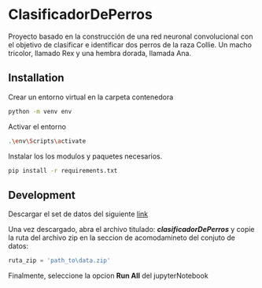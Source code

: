 # ClasificadorDePerros
Proyecto basado en la construcción de una red neuronal convolucional con el objetivo de clasificar e identificar dos perros de la raza Collie. Un macho tricolor, llamado Rex y una hembra dorada, llamada Ana.


## Installation
Crear un entorno virtual en la carpeta contenedora
```sh
python -m venv env
```
Activar el entorno
```sh
.\env\Scripts\activate
```
Instalar los los modulos y paquetes necesarios.

```sh
pip install -r requirements.txt
```

## Development
Descargar el set de datos del siguiente [ link](https://drive.google.com/file/d/1i28vqvt9sKgGS2W2A2ygGVwuVrJ1B3wl/view?usp=share_link)

Una vez descargado, abra el archivo titulado: ***clasificadorDePerros*** y copie la ruta del archivo zip en la seccion de acomodamineto del conjuto de datos:

```python
ruta_zip = 'path_to\data.zip'
```

Finalmente, seleccione la opcion **Run All** del jupyterNotebook